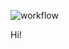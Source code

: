 ![workflow](https://github.com/<UserName>/<RepositoryName>/actions/workflows/main.yml/badge.svg)

Hi!